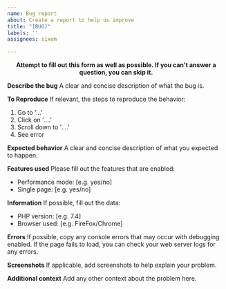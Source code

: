 ```yaml
---
name: Bug report
about: Create a report to help us improve
title: "[BUG]"
labels: ''
assignees: sixem

---
```


<p align="center"><b>Attempt to fill out this form as well as possible. If you can't answer a question, you can skip it.</b></p>

**Describe the bug**
A clear and concise description of what the bug is.

**To Reproduce**
If relevant, the steps to reproduce the behavior:
1. Go to '...'
2. Click on '....'
3. Scroll down to '....'
4. See error

**Expected behavior**
A clear and concise description of what you expected to happen.

**Features used**
Please fill out the features that are enabled:
 - Performance mode: [e.g. yes/no] 
 - Single page: [e.g. yes/no] 

**Information**
If possible, fill out the data:
 - PHP version: [e.g. 7.4] 
 - Browser used: [e.g. FireFox/Chrome] 

**Errors**
If possible, copy any console errors that may occur with debugging enabled. If the page fails to load, you can check your web server logs for any errors.

**Screenshots**
If applicable, add screenshots to help explain your problem.

**Additional context**
Add any other context about the problem here.
